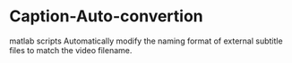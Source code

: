 # Caption-Auto-convertion
matlab scripts
Automatically modify the naming format of external subtitle files to match the video filename.
